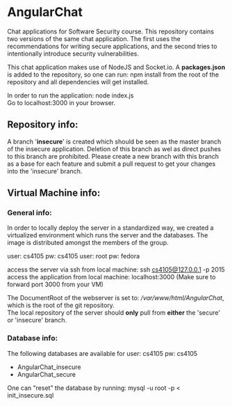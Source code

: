 # AngularChat
Chat applications for Software Security course.
This repository contains two versions of the same chat application. The first uses the recommendations for writing secure applications, and the second  tries to intentionally introduce security vulnerabilities.

This chat application makes use of NodeJS and Socket.io. A **packages.json** is added to the repository, so 
one can run:
    npm install
from the root of the repository and all dependencies will get installed.  

In order to run the application:
    node index.js  
Go to localhost:3000 in your browser.

## Repository info:
A branch '**insecure**' is created which should be seen as the master branch of the insecure application. Deletion of this branch as wel as direct pushes to this branch are prohibited. Please create a new branch with this branch as a base for each feature and submit a pull request to get your changes into the 'insecure' branch.

## Virtual Machine info:
### General info:
In order to locally deploy the server in a standardized way, we created a virtualized environment which runs the server and the databases. The image is distributed amongst the members of the group.

user: cs4105 pw: cs4105
user: root pw: fedora

access the server via ssh from local machine: ssh cs4105@127.0.0.1 -p 2015  
access the application from local machine: localhost:3000 (Make sure to forward port 3000 from your VM)

The DocumentRoot of the webserver is set to: */var/www/html/AngularChat*, which is the root of the git repository.   
The local repository of the server should **only** pull from **either** the 'secure' or 'insecure' branch.

### Database info:
The following databases are available for user: cs4105 pw: cs4105 
* AngularChat_insecure
* AngularChat_secure

One can "reset" the database by running:
    mysql -u root -p < init_insecure.sql
